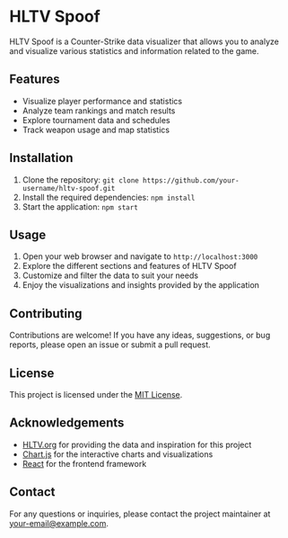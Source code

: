 # HLTV Spoof

HLTV Spoof is a Counter-Strike data visualizer that allows you to analyze and visualize various statistics and information related to the game.

## Features

- Visualize player performance and statistics
- Analyze team rankings and match results
- Explore tournament data and schedules
- Track weapon usage and map statistics

## Installation

1. Clone the repository: `git clone https://github.com/your-username/hltv-spoof.git`
2. Install the required dependencies: `npm install`
3. Start the application: `npm start`

## Usage

1. Open your web browser and navigate to `http://localhost:3000`
2. Explore the different sections and features of HLTV Spoof
3. Customize and filter the data to suit your needs
4. Enjoy the visualizations and insights provided by the application

## Contributing

Contributions are welcome! If you have any ideas, suggestions, or bug reports, please open an issue or submit a pull request.

## License

This project is licensed under the [MIT License](LICENSE).

## Acknowledgements

- [HLTV.org](https://www.hltv.org) for providing the data and inspiration for this project
- [Chart.js](https://www.chartjs.org) for the interactive charts and visualizations
- [React](https://reactjs.org) for the frontend framework

## Contact

For any questions or inquiries, please contact the project maintainer at your-email@example.com.
